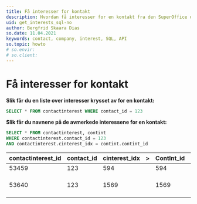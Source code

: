 ```yaml
---
title: Få interesser for kontakt
description: Hvordan få interesser for en kontakt fra den SuperOffice databasen ved hjelp av rå SQL.
uid: get_interests_sql-no
author: Bergfrid Skaara Dias
so.date: 11.04.2021
keywords: contact, company, interest, SQL, API
so.topic: howto
# so.envir:
# so.client:
---
```


# Få interesser for kontakt

**Slik får du en liste over interesser krysset av for en kontakt:**

```SQL
SELECT * FROM contactinterest WHERE contact_id = 123
```

**Slik får du navnene på de avmerkede interessene for en kontakt:**

```SQL
SELECT * FROM contactinterest, contint
WHERE contactinterest.contact_id = 123
AND contactinterest.cinterest_idx = contint.contint_id
```

| contactinterest_id | contact_id | cinterest_idx | > | ContInt_id | navn | rang | verktøytips | Slettet |
|---|---|---|---|---|---|---|---|---|
| 53459 | 123 | 594 | | 594 | SAP | 142 | | 0 |
| 53640 | 123 | 1569 | | 1569 | Utviklere | 195 | Dette selskapet har... | 0 |
